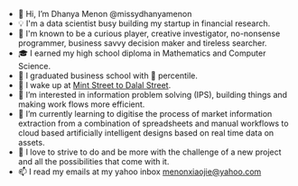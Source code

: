 - 👋 Hi, I’m Dhanya Menon @missydhanyamenon
- 💡 I'm a data scientist busy building my startup in financial research.
- 💃 I'm known to be a curious player, creative investigator, no-nonsense programmer, business savvy decision maker and tireless searcher.
- 🎓 I earned my high school diploma in Mathematics and Computer Science.
- 🏅 I graduated business school with 💯 percentile.
- 💊 I wake up at [Mint Street to Dalal Street](https://github.com/Mint-Street-to-Dalal-Street).
- 👀 I’m interested in information problem solving (IPS), building things and making work flows more efficient.
- 🌱 I’m currently learning to digitise the process of market information extraction from a combination of spreadsheets and manual workflows to cloud based artificially intelligent designs based on real time data on assets.
- 💞️ I love to strive to do and be more with the challenge of a new project and all the possibilities that come with it.
- 📫 I read my emails at my yahoo inbox menonxiaojie@yahoo.com








